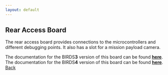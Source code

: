 ```yaml
---
layout: default
---
```


## Rear Access Board

The rear access board provides connections to the microcontrollers and different debugging points. It also has a slot for a mission payload camera.

The documentation for the BIRDS**3** version of this board can be found [**here**](https://github.com/BIRDSOpenSource/BIRDS3-RAB).
The documentation for the BIRDS**4** version of this board can be found [**here**](https://github.com/BIRDSOpenSource/BIRDS4-RAB).
[Back](./)
